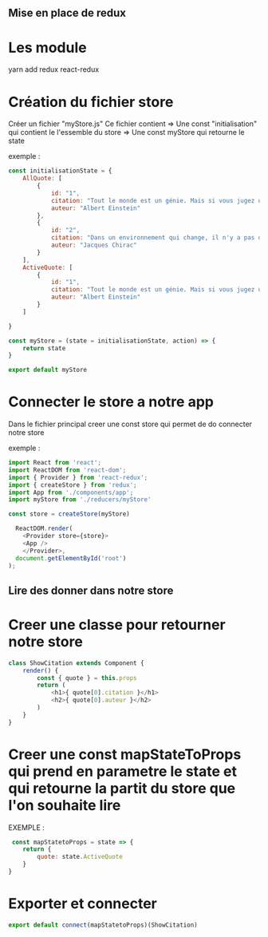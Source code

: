 ## Mise en place de redux 

# Les module
yarn add redux react-redux

# Création du fichier store 
Créer un fichier "myStore.js" 
Ce fichier contient 
    => Une const "initialisation" qui contient le l'essemble du store 
    => Une const myStore qui retourne le state 

exemple : 
```javascript
const initialisationState = {
    AllQuote: [
        {
            id: "1",
            citation: "Tout le monde est un génie. Mais si vous jugez un poisson à sa capacité de grimper à un arbre, il vivra toute sa vie en croyant qu'il est stupide",
            auteur: "Albert Einstein"
        },
        {
            id: "2",
            citation: "Dans un environnement qui change, il n'y a pas de plus grand risque que de rester immobile",
            auteur: "Jacques Chirac"
        }
    ],
    ActiveQuote: [
        {
            id: "1",
            citation: "Tout le monde est un génie. Mais si vous jugez un poisson à sa capacité de grimper à un arbre, il vivra toute sa vie en croyant qu'il est stupide",
            auteur: "Albert Einstein"
        }
    ]

}

const myStore = (state = initialisationState, action) => {
    return state
}

export default myStore
```
# Connecter le store a notre app 
Dans le fichier principal creer une const store qui permet de do connecter notre store 

exemple : 
```javascript
import React from 'react';
import ReactDOM from 'react-dom';
import { Provider } from 'react-redux';
import { createStore } from 'redux';
import App from './components/app';
import myStore from './reducers/myStore'

const store = createStore(myStore)

  ReactDOM.render(
    <Provider store={store}>
    <App />
    </Provider>,
  document.getElementById('root')
);
```
## Lire des donner dans notre store 
# Creer une classe pour retourner notre store 
```javascript
class ShowCitation extends Component {
    render() {
        const { quote } = this.props
        return (
            <h1>{ quote[0].citation }</h1>
            <h2>{ quote[0].auteur }</h2>
        )
    }
}
```
# Creer une const mapStateToProps qui prend en parametre le state et qui retourne la partit du store que l'on souhaite lire 
EXEMPLE :
```javascript
 const mapStatetoProps = state => {
    return {
        quote: state.ActiveQuote
    }
}
```
# Exporter et connecter
```javascript
export default connect(mapStatetoProps)(ShowCitation)
```
